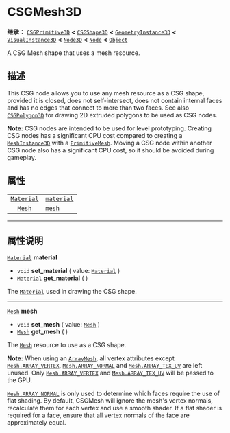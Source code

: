 <!-- ⚠ 请勿编辑本文件 ⚠ -->
<!-- 本文档使用脚本从 WeDot 引擎源码仓库生成。 -->
<!-- 生成脚本：https://github.com/WeDot-Engine/WeDot/tree/master/doc/tools/make_md.py； -->
<!-- 原文件：https://github.com/WeDot-Engine/WeDot/tree/master/modules/csg/doc_classes/CSGMesh3D.xml。 -->

<div id="_class_csgmesh3d"></div>

# CSGMesh3D

**继承：** [`CSGPrimitive3D`](class_csgprimitive3d.md) **<** [`CSGShape3D`](class_csgshape3d.md) **<** [`GeometryInstance3D`](class_geometryinstance3d.md) **<** [`VisualInstance3D`](class_visualinstance3d.md) **<** [`Node3D`](class_node3d.md) **<** [`Node`](class_node.md) **<** [`Object`](class_object.md)

A CSG Mesh shape that uses a mesh resource.

## 描述

This CSG node allows you to use any mesh resource as a CSG shape, provided it is closed, does not self-intersect, does not contain internal faces and has no edges that connect to more than two faces. See also [`CSGPolygon3D`](class_csgpolygon3d.md) for drawing 2D extruded polygons to be used as CSG nodes.

 **Note:** CSG nodes are intended to be used for level prototyping. Creating CSG nodes has a significant CPU cost compared to creating a [`MeshInstance3D`](class_meshinstance3d.md) with a [`PrimitiveMesh`](class_primitivemesh.md). Moving a CSG node within another CSG node also has a significant CPU cost, so it should be avoided during gameplay.

## 属性

|||
|:-:|:--|
| [`Material`](class_material.md) | [`material`](class_csgmesh3d.md#class_csgmesh3d_property_material) |
| [`Mesh`](class_mesh.md)         | [`mesh`](class_csgmesh3d.md#class_csgmesh3d_property_mesh)         |

<!-- rst-class:: classref-section-separator -->

---

## 属性说明

<div id="_class_csgmesh3d_property_material"></div>

[`Material`](class_material.md) **material** <div id="class_csgmesh3d_property_material"></div>

- `void` **set_material** ( value: [`Material`](class_material.md) )
- [`Material`](class_material.md) **get_material** ( )

The [`Material`](class_material.md) used in drawing the CSG shape.

<!-- rst-class:: classref-item-separator -->

---

<div id="_class_csgmesh3d_property_mesh"></div>

[`Mesh`](class_mesh.md) **mesh** <div id="class_csgmesh3d_property_mesh"></div>

- `void` **set_mesh** ( value: [`Mesh`](class_mesh.md) )
- [`Mesh`](class_mesh.md) **get_mesh** ( )

The [`Mesh`](class_mesh.md) resource to use as a CSG shape.

 **Note:** When using an [`ArrayMesh`](class_arraymesh.md), all vertex attributes except [`Mesh.ARRAY_VERTEX`](class_mesh.md#class_mesh_constant_array_vertex), [`Mesh.ARRAY_NORMAL`](class_mesh.md#class_mesh_constant_array_normal) and [`Mesh.ARRAY_TEX_UV`](class_mesh.md#class_mesh_constant_array_tex_uv) are left unused. Only [`Mesh.ARRAY_VERTEX`](class_mesh.md#class_mesh_constant_array_vertex) and [`Mesh.ARRAY_TEX_UV`](class_mesh.md#class_mesh_constant_array_tex_uv) will be passed to the GPU.

 [`Mesh.ARRAY_NORMAL`](class_mesh.md#class_mesh_constant_array_normal) is only used to determine which faces require the use of flat shading. By default, CSGMesh will ignore the mesh's vertex normals, recalculate them for each vertex and use a smooth shader. If a flat shader is required for a face, ensure that all vertex normals of the face are approximately equal.

[^virtual]: 本方法通常需要用户覆盖才能生效。
[^const]: 本方法无副作用，不会修改该实例的任何成员变量。
[^vararg]: 本方法除了能接受在此处描述的参数外，还能够继续接受任意数量的参数。
[^constructor]: 本方法用于构造某个类型。
[^static]: 调用本方法无需实例，可直接使用类名进行调用。
[^operator]: 本方法描述的是使用本类型作为左操作数的有效运算符。
[^bitfield]: 这个值是由下列位标志构成位掩码的整数。
[^void]: 无返回值。
